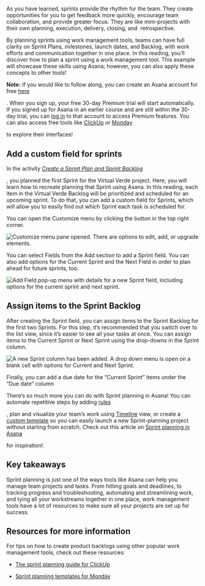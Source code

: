 # 

As you have learned, sprints provide the rhythm for the team. They create opportunities for you to get feedback more quickly, encourage team collaboration, and provide greater focus. They are like mini-projects with their own planning, execution, delivery, closing, and  retrospective. 

By planning sprints using work management tools, teams can have full clarity on Sprint Plans, milestones, launch dates, and Backlog, with work efforts and communication together in one place. In this reading, you’ll discover how to plan a sprint using a work management tool. This example will showcase these skills using Asana; however, you can also apply these concepts to other tools!

**Note:** If you would like to follow along, you can create an Asana account for free [here](https://asana.com/create-account?utm_campaign=growgoogle&utm_medium=growgoogle&utm_source=growgoogle)

. When you sign up, your free 30-day Premium trial will start automatically. If you signed up for Asana in an earlier course and are still within the 30-day trial, you can [log in](https://app.asana.com/-/login) to that account to access Premium features. You can also access free tools like [ClickUp](https://clickup.com/?utm_source=google&utm_medium=cpc&utm_campaign=gs_cpc_amusa_nnc_brand_trial_all-devices_troas_lp_x_all-departments_x_brand&utm_content=all-countries_kw-target_text_all-industries_all-features_all-use-cases_clickup_trial_broad&utm_term=b_clickup%20trial&utm_creative=651395099174_BrandChampion-03072023_rsa&utm_custom1=&utm_custom2=&gad_source=1&gclid=Cj0KCQiA2eKtBhDcARIsAEGTG43KeLdVAjTBz08xXOmwYBptf0swOB4-Xs5kl7LbmAI-SzDuQZgrBD0aAkagEALw_wcB) or [Monday](https://monday.com/)

to explore their interfaces!

## **Add a custom field for sprints**

In the activity [_Create a Sprint Plan and Sprint Backlog_](https://www.coursera.org/learn/agile-project-management/peer/YA7VH/activity-create-a-sprint-plan-and-sprint-backlog)

, you planned the first Sprint for the Virtual Verde project. Here, you will learn how to recreate planning that Sprint using Asana. In this reading, each item in the Virtual Verde Backlog will be prioritized and scheduled for an upcoming sprint. To do that, you can add a custom field for Sprints, which will allow you to easily find out which Sprint each task is scheduled for. 

You can open the Customize menu by clicking the button in the top right corner.

![Customize menu pane opened. There are options to edit, add, or upgrade elements.](https://d3c33hcgiwev3.cloudfront.net/imageAssetProxy.v1/FRt9Gp7ITousIarhQNBp0Q_875400ca17b147e398c109ffeb0b01f1_AD_4nXd8xddqgftVgQa1UedInnJpIn1SnD0U-FAoUTGR302ZZWdOA7E0fd6bETVUsawkCKZsp6w9aS_hcFJKZBvObaNUWJd0vKp4xK_c-jWeORlqlsx_un7PEvZ4qzlQE0jQ5nrkIZqGrwKidaDffXM8W-j-HWHY?expiry=1748044800000&hmac=TFTxN5h-JGtRkm36HtXiWMzihksRjlHadlAUXWuyEtU)

You can select Fields from the Add section to add a Sprint field. You can also add options for the Current Sprint and the Next Field in order to plan ahead for future sprints, too.

![Add Field pop-up menu with details for a new Sprint field, including options for the current sprint and next sprint.](https://d3c33hcgiwev3.cloudfront.net/imageAssetProxy.v1/l6cJmxj4TaWT-BmjHHXfZQ_c1093b43e47d4845bf0110bf4cf7daf1_AD_4nXcIxDi_-Tx6w-U1cx75rXxk9hQ3dekCXRWoCSvBRxmemYA0pwJN_g8jt_oCFi9gnHJlrkbajNh6a_Dy-vBfmMOccH0h2ctLWZ9fpeh01vs2QW4h7EQUN_Lw5kTNikRFdS05d7nBVkjw9bZCNY9h84dyqNr3?expiry=1748044800000&hmac=suwcxTIhv5r8fRh3J0jEFODwcDD0KWGd53zKkuWibVw)

## **Assign items to the Sprint Backlog**

After creating the Sprint field, you can assign items to the Sprint Backlog for the first two Sprints. For this step, it’s recommended that you switch over to the list view, since it’s easier to see all your tasks at once. You can assign items to the Current Sprint or Next Sprint using the drop-downs in the Sprint column.

![A new Sprint column has been added. A drop down menu is open on a blank cell with options for Current and Next Sprint.](https://d3c33hcgiwev3.cloudfront.net/imageAssetProxy.v1/FeXbJtSSTzSqzTE_iImoZQ_0fbf79683a7344a3a5f6e0bb73313bf1_AD_4nXfph9fCLRopuVWTHwbmYleJv5q4-DswSn1JgoeWDR3DJ95HrCMZ8_16MGdib5uSvQJ1B50bvv6MJJZWz3DZmSTGTnCKRWOhvlIXETXwyhlK_ErcXt7rZ_eNVYZUz94wz4eDd4vugu63aYZdARGqH2btM6xHqA?expiry=1748044800000&hmac=JtMd8xs1hHBE4_LKTLq0WSv2CX8H1zG12fgc_8i8oGE)

Finally, you can add a due date for the “Current Sprint” items under the “Due date” column

There’s so much more you can do with Sprint planning in Asana! You can automate repetitive steps by adding [rules](https://asana.com/guide/help/premium/rules)

, plan and visualize your team’s work using [Timeline](https://asana.com/guide/team/onboard/timeline) view, or create a [custom template](https://asana.com/guide/help/premium/custom-templates) so you can easily launch a new Sprint-planning project without starting from scratch. Check out this article on [Sprint planning in Asana](https://asana.com/guide/examples/eng/sprint-planning)

for inspiration!. 

## **Key takeaways**

Sprint planning is just one of the ways tools like Asana can help you manage team projects and tasks. From hitting goals and deadlines, to tracking progress and troubleshooting, automating and streamlining work, and tying all your workstreams together in one place, work management tools have a lot of resources to make sure all your projects are set up for success.

## **Resources for more information**

For tips on how to create product backlogs using other popular work management tools, check out these resources:

- [The sprint planning guide for ClickUp](https://clickup.com/blog/sprint-planning/?utm_source=google&utm_medium=cpc&utm_campaign=gs_cpc_na_nnc_brand_trial_all-devices_troas_lp_x_all-departments_x_brand&utm_content=all-countries_kw-target_text_all-industries_all-features_all-use-cases_clickup_features_sprints_broad&utm_term=b_clickup%20sprints&utm_creative=657749800030_BrandChampion-03072023_rsa&utm_custom1=&utm_custom2=&gad_source=1&gclid=Cj0KCQjw0Oq2BhCCARIsAA5hubWTRrfgbxxSlG4IPgQ_U17QzbUNEdiv3cP2ow02I5DL9sQKEAi1adYaAokhEALw_wcB)
    

- [Sprint planning templates for Monday](https://monday.com/templates/sprint-planning)